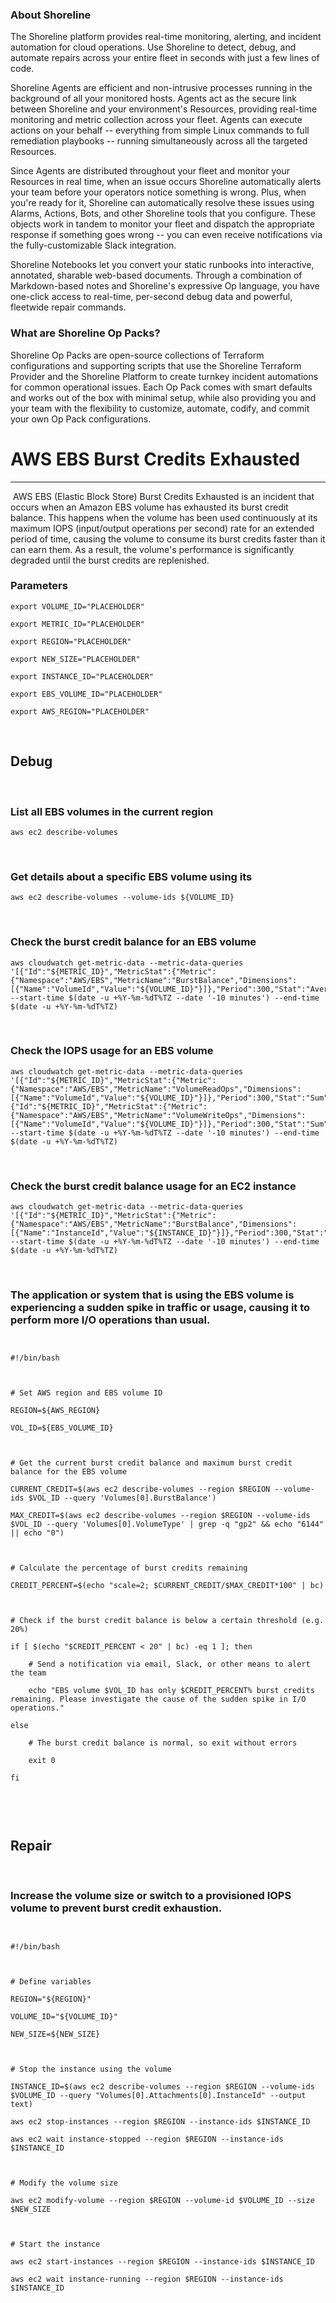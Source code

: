 
### About Shoreline
The Shoreline platform provides real-time monitoring, alerting, and incident automation for cloud operations. Use Shoreline to detect, debug, and automate repairs across your entire fleet in seconds with just a few lines of code.

Shoreline Agents are efficient and non-intrusive processes running in the background of all your monitored hosts. Agents act as the secure link between Shoreline and your environment's Resources, providing real-time monitoring and metric collection across your fleet. Agents can execute actions on your behalf -- everything from simple Linux commands to full remediation playbooks -- running simultaneously across all the targeted Resources.

Since Agents are distributed throughout your fleet and monitor your Resources in real time, when an issue occurs Shoreline automatically alerts your team before your operators notice something is wrong. Plus, when you're ready for it, Shoreline can automatically resolve these issues using Alarms, Actions, Bots, and other Shoreline tools that you configure. These objects work in tandem to monitor your fleet and dispatch the appropriate response if something goes wrong -- you can even receive notifications via the fully-customizable Slack integration.

Shoreline Notebooks let you convert your static runbooks into interactive, annotated, sharable web-based documents. Through a combination of Markdown-based notes and Shoreline's expressive Op language, you have one-click access to real-time, per-second debug data and powerful, fleetwide repair commands.

### What are Shoreline Op Packs?
Shoreline Op Packs are open-source collections of Terraform configurations and supporting scripts that use the Shoreline Terraform Provider and the Shoreline Platform to create turnkey incident automations for common operational issues. Each Op Pack comes with smart defaults and works out of the box with minimal setup, while also providing you and your team with the flexibility to customize, automate, codify, and commit your own Op Pack configurations.

# AWS EBS Burst Credits Exhausted
---
​
AWS EBS (Elastic Block Store) Burst Credits Exhausted is an incident that occurs when an Amazon EBS volume has exhausted its burst credit balance. This happens when the volume has been used continuously at its maximum IOPS (input/output operations per second) rate for an extended period of time, causing the volume to consume its burst credits faster than it can earn them. As a result, the volume's performance is significantly degraded until the burst credits are replenished.
​
### Parameters
```shell
export VOLUME_ID="PLACEHOLDER"
​
export METRIC_ID="PLACEHOLDER"
​
export REGION="PLACEHOLDER"
​
export NEW_SIZE="PLACEHOLDER"
​
export INSTANCE_ID="PLACEHOLDER"
​
export EBS_VOLUME_ID="PLACEHOLDER"
​
export AWS_REGION="PLACEHOLDER"
```
​
## Debug
​
### List all EBS volumes in the current region
```shell
aws ec2 describe-volumes
```
​
### Get details about a specific EBS volume using its <volume-id>
```shell
aws ec2 describe-volumes --volume-ids ${VOLUME_ID}
```
​
### Check the burst credit balance for an EBS volume
```shell
aws cloudwatch get-metric-data --metric-data-queries '[{"Id":"${METRIC_ID}","MetricStat":{"Metric":{"Namespace":"AWS/EBS","MetricName":"BurstBalance","Dimensions":[{"Name":"VolumeId","Value":"${VOLUME_ID}"}]},"Period":300,"Stat":"Average"}}]' --start-time $(date -u +%Y-%m-%dT%TZ --date '-10 minutes') --end-time $(date -u +%Y-%m-%dT%TZ)
```
​
### Check the IOPS usage for an EBS volume
```shell
aws cloudwatch get-metric-data --metric-data-queries '[{"Id":"${METRIC_ID}","MetricStat":{"Metric":{"Namespace":"AWS/EBS","MetricName":"VolumeReadOps","Dimensions":[{"Name":"VolumeId","Value":"${VOLUME_ID}"}]},"Period":300,"Stat":"Sum"}},{"Id":"${METRIC_ID}","MetricStat":{"Metric":{"Namespace":"AWS/EBS","MetricName":"VolumeWriteOps","Dimensions":[{"Name":"VolumeId","Value":"${VOLUME_ID}"}]},"Period":300,"Stat":"Sum"}}]' --start-time $(date -u +%Y-%m-%dT%TZ --date '-10 minutes') --end-time $(date -u +%Y-%m-%dT%TZ)
```
​
### Check the burst credit balance usage for an EC2 instance
```shell
aws cloudwatch get-metric-data --metric-data-queries '[{"Id":"${METRIC_ID}","MetricStat":{"Metric":{"Namespace":"AWS/EBS","MetricName":"BurstBalance","Dimensions":[{"Name":"InstanceId","Value":"${INSTANCE_ID}"}]},"Period":300,"Stat":"Average"}}]' --start-time $(date -u +%Y-%m-%dT%TZ --date '-10 minutes') --end-time $(date -u +%Y-%m-%dT%TZ)
```
​
### The application or system that is using the EBS volume is experiencing a sudden spike in traffic or usage, causing it to perform more I/O operations than usual.
```shell
​
​
#!/bin/bash
​
​
​
# Set AWS region and EBS volume ID
​
REGION=${AWS_REGION}
​
VOL_ID=${EBS_VOLUME_ID}
​
​
​
# Get the current burst credit balance and maximum burst credit balance for the EBS volume
​
CURRENT_CREDIT=$(aws ec2 describe-volumes --region $REGION --volume-ids $VOL_ID --query 'Volumes[0].BurstBalance')
​
MAX_CREDIT=$(aws ec2 describe-volumes --region $REGION --volume-ids $VOL_ID --query 'Volumes[0].VolumeType' | grep -q "gp2" && echo "6144" || echo "0")
​
​
​
# Calculate the percentage of burst credits remaining
​
CREDIT_PERCENT=$(echo "scale=2; $CURRENT_CREDIT/$MAX_CREDIT*100" | bc)
​
​
​
# Check if the burst credit balance is below a certain threshold (e.g. 20%)
​
if [ $(echo "$CREDIT_PERCENT < 20" | bc) -eq 1 ]; then
​
    # Send a notification via email, Slack, or other means to alert the team
​
    echo "EBS volume $VOL_ID has only $CREDIT_PERCENT% burst credits remaining. Please investigate the cause of the sudden spike in I/O operations."
​
else
​
    # The burst credit balance is normal, so exit without errors
​
    exit 0
​
fi
​
​
```
​
## Repair
​
### Increase the volume size or switch to a provisioned IOPS volume to prevent burst credit exhaustion.
```shell
​
​
#!/bin/bash
​
​
​
# Define variables
​
REGION="${REGION}"
​
VOLUME_ID="${VOLUME_ID}"
​
NEW_SIZE=${NEW_SIZE}
​
​
​
# Stop the instance using the volume
​
INSTANCE_ID=$(aws ec2 describe-volumes --region $REGION --volume-ids $VOLUME_ID --query "Volumes[0].Attachments[0].InstanceId" --output text)
​
aws ec2 stop-instances --region $REGION --instance-ids $INSTANCE_ID
​
aws ec2 wait instance-stopped --region $REGION --instance-ids $INSTANCE_ID
​
​
​
# Modify the volume size
​
aws ec2 modify-volume --region $REGION --volume-id $VOLUME_ID --size $NEW_SIZE
​
​
​
# Start the instance
​
aws ec2 start-instances --region $REGION --instance-ids $INSTANCE_ID
​
aws ec2 wait instance-running --region $REGION --instance-ids $INSTANCE_ID
​
​
```